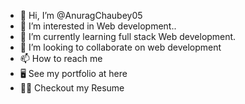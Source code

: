 - 👋 Hi, I’m @AnuragChaubey05
- 👀 I’m interested in Web development..
- 🌱 I’m currently learning full stack Web development.
- 💞️ I’m looking to collaborate on web development
- 📫 How to reach me 
- 🖥️ See my portfolio at here
- 🧑‍💻 Checkout my Resume

<!---
AnuragChaubey05/AnuragChaubey05 is a ✨ special ✨ repository because its `README.md` (this file) appears on your GitHub profile.
You can click the Preview link to take a look at your changes.
--->
